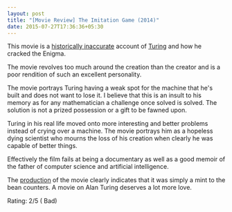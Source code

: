 ```yaml
---
layout: post
title: "[Movie Review] The Imitation Game (2014)"
date: 2015-07-27T17:36:36+05:30
---
```


This movie is a [historically inaccurate](https://en.wikipedia.org/wiki/The_Imitation_Game#Accuracy) account of [Turing](http://en.wikipedia.org/wiki/Alan_Turing) and how he cracked the Enigma.

The movie revolves too much around the creation than the creator and is a poor rendition of such an excellent personality.

The movie portrays Turing having a weak spot for the machine that he's built and does not want to lose it.
I believe that this is an insult to his memory as for any mathematician a challenge once solved is solved.
The solution is not a prized possession or a gift to be fawned upon.

Turing in his real life moved onto more interesting and better problems instead of crying over a machine.
The movie portrays him as a hopeless dying scientist who mourns the loss of his creation when clearly he was capable of better things.

Effectively the film fails at being a documentary as well as a good memoir of the father of computer science and artificial intelligence.

The [production](https://en.wikipedia.org/wiki/The_Imitation_Game#Production) of the movie clearly indicates that it was simply a mint to the bean counters.
A movie on Alan Turing deserves a lot more love.

Rating: 2/5 ( Bad)
